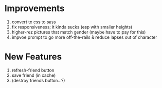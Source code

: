 # Improvements
1. convert to css to sass
2. fix responsiveness; it kinda sucks (esp with smaller heights)
3. higher-rez pictures that match gender (maybe have to pay for this)
4. impvoe prompt to go more off-the-rails & reduce lapses out of character


# New Features
1. refresh-friend button
2. save friend (in cache)
3. (destroy friends button...?)

